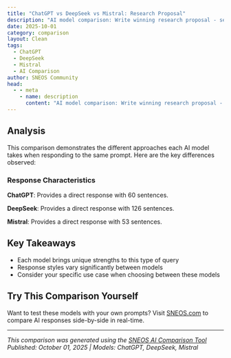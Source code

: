 ```yaml
---
title: "ChatGPT vs DeepSeek vs Mistral: Research Proposal"
description: "AI model comparison: Write winning research proposal - secure funding and approval..."
date: 2025-10-01
category: comparison
layout: Clean
tags:
  - ChatGPT
  - DeepSeek
  - Mistral
  - AI Comparison
author: SNEOS Community
head:
  - - meta
    - name: description
      content: "AI model comparison: Write winning research proposal - secure funding and approval..."
---
```


<ChatComparison
  title="ChatGPT vs DeepSeek vs Mistral: Research Proposal"
  prompt="Write winning research proposal - secure funding and approval"
  :responses='{
    "ChatGPT": "Certainly! Below is a comprehensive guide and a sample outline for writing a winning research proposal that can help secure funding and approval.\n\n---\n\n### Guide to Writing a Winning Research Proposal\n\n1. **Title**\n   - Clear, concise, and descriptive.\n   - Reflects the core focus of your research.\n\n2. **Abstract**\n   - Brief summary (150-250 words).\n   - Includes the research problem, objectives, methodology, and potential impact.\n\n3. **Introduction / Background**\n   - Introduce the topic and its significance.\n   - Present the context and background information.\n   - State the research problem clearly.\n   - Explain the gap in existing knowledge your research will fill.\n\n4. **Literature Review**\n   - Summarize relevant previous research.\n   - Highlight how your project builds on or differs from existing studies.\n\n5. **Research Objectives / Questions / Hypotheses**\n   - Clearly outline what you aim to achieve.\n   - Pose specific questions or hypotheses.\n\n6. **Methodology**\n   - Describe in detail how you will conduct the research.\n   - Include study design, sampling methods, data collection techniques, and analysis plan.\n   - Mention any tools, equipment, or software needed.\n\n7. **Significance and Impact**\n   - Explain the expected contributions to knowledge, society, policy, or practice.\n   - Highlight innovation or unique aspects.\n\n8. **Work Plan and Timeline**\n   - Provide a realistic timeline for different phases.\n   - Include milestones and deliverables.\n\n9. **Budget**\n   - Justify all costs (personnel, equipment, travel, materials).\n   - Align budget items clearly with the work plan.\n\n10. **Ethical Considerations**\n    - Address any ethical issues and how they will be handled.\n    - Mention IRB or ethics committee approvals if applicable.\n\n11. **References**\n    - Cite all sources appropriately following a standard citation style.\n\n12. **Appendices (if needed)**\n    - Include supplementary materials like questionnaires, letters of support, CVs.\n\n---\n\n### Sample Research Proposal Outline\n\n**Title:**  \nInnovative Approaches to Reducing Urban Air Pollution Through Green Infrastructure\n\n**Abstract:**  \nThis study aims to evaluate the effectiveness of green infrastructure in mitigating urban air pollution. By analyzing pollutant levels in selected urban areas before and after the installation of green structures, the project will provide empirical data on environmental and health impacts. Results will guide policy-making for sustainable urban development.\n\n**Introduction / Background:**  \nUrban air pollution presents serious health risks globally, contributing to respiratory diseases and environmental degradation. Traditional measures have had limited success, prompting interest in green infrastructure such as green roofs, walls, and urban forests. However, quantitative assessments of their effectiveness remain insufficient.\n\n**Literature Review:**  \nRecent studies suggest that vegetation can reduce pollutants like PM2.5 and NOx, but findings are inconsistent due to varying methodologies and contexts. This research will address gaps by using standardized monitoring techniques across diverse urban settings.\n\n**Research Objectives:**  \n- Measure changes in air pollutant concentrations associated with green infrastructure implementation.  \n- Assess the impact on local public health indicators.  \n- Develop guidelines for maximizing air quality benefits of green infrastructure.\n\n**Methodology:**  \nA mixed-methods approach will be employed. Quantitative air quality data will be gathered using sensors pre- and post-installation in three cities. Health data will be collected through hospital records and surveys. Data analysis will involve statistical comparisons and geospatial mapping.\n\n**Significance and Impact:**  \nFindings will provide robust evidence to inform urban planning policies, promote environmental justice, and improve public health outcomes. The project fosters innovation by integrating environmental science with urban design.\n\n**Work Plan and Timeline:**  \n| Task                          | Duration          | Timeline          |  \n|-------------------------------|-------------------|-------------------|  \n| Literature review             | 2 months          | Months 1-2        |  \n| Site selection and baseline data collection | 3 months  | Months 3-5        |  \n| Implementation of green infrastructure | 4 months | Months 6-9        |  \n| Post-installation data collection | 4 months      | Months 10-13      |  \n| Data analysis and reporting   | 3 months          | Months 14-16      |  \n\n**Budget:**  \n- Personnel (research assistants, technicians): $50,000  \n- Equipment (sensors, data loggers): $20,000  \n- Travel (site visits): $10,000  \n- Materials (plants, installation costs): $15,000  \n- Miscellaneous (publication fees, workshops): $5,000  \n**Total:** $100,000\n\n**Ethical Considerations:**  \nAll human data collection will comply with privacy laws, with informed consent obtained. Environmental impact assessments will ensure installation safety.\n\n**References:**  \n[Include relevant citations here]\n\n---\n\nWould you like me to customize this proposal for a specific research topic or funding agency?",
    "DeepSeek": "Of course. Here is a comprehensive guide and template for writing a winning research proposal. This is designed to be a flexible framework that you can adapt to any field, from the sciences and humanities to the arts and social sciences.\n\nThe key to a winning proposal is to demonstrate that your project is **significant, original, feasible, and that you are the right person to do it.**\n\n---\n\n### **The Mindset: Before You Write**\n\n1.  **Know Your Funder/Committee:** Are they a government agency (e.g., NIH, NSF), a private foundation, or an internal university committee? Their priorities, language, and review criteria are your bible. Tailor every section to their mission.\n2.  **Solve a Problem:** Frame your research not as \u0022a topic you find interesting,\u0022 but as a critical solution to a well-defined knowledge gap or a real-world problem.\n3.  **Tell a Story:** A proposal is a narrative. It should have a logical flow: \u0022Here is a critical problem (Introduction), here\u0027s why current solutions are inadequate (Literature Review), here is my brilliant plan to solve it (Methodology), and here is how the world will be better for it (Impact/Benefits).\u0022\n\n---\n\n### **The Winning Research Proposal Template**\n\nHere is a section-by-section breakdown.\n\n#### **1. Title Page**\n*   **Project Title:** Clear, concise, and engaging. Use keywords that reviewers and search engines will recognize. Avoid jargon.\n*   **Principal Investigator (PI) \u0026 Co-Investigators:** Your name, title, department, and contact information.\n*   **Funding Agency/Committee:** The name of the organization you are submitting to.\n*   **Project Duration:** Proposed start and end dates.\n*   **Total Funds Requested:** The total budget amount.\n\n#### **2. Abstract/Summary (The \u0022Elevator Pitch\u0022)**\n*   **This is the most important section.** Many reviewers will form their first impression here. Write it last, but polish it first.\n*   **Keep it to 150-300 words.**\n*   Clearly state:\n    *   **The Problem:** What is the critical gap or issue?\n    *   **The Central Research Question/Aim:** What will this project specifically accomplish?\n    *   **The Methodology:** Briefly, how will you do it? (e.g., \u0022using a mixed-methods approach involving surveys and case studies...\u0022)\n    *   **The Significance/Impact:** Why does this matter? What will change?\n\n#### **3. Introduction \u0026 Background (The \u0022Why\u0022)**\n*   **Hook:** Start with a broad, compelling statement that establishes the importance of your research area.\n*   **Problem Statement:** Narrow the focus to the specific problem your research addresses. Be explicit: \u0022The critical knowledge gap this project addresses is...\u0022\n*   **Research Questions \u0026 Objectives:** List your primary research question and 2-4 specific, measurable, achievable, relevant, and time-bound (SMART) objectives.\n    *   *Example Objective:* \u0022To identify and characterize the novel protein X involved in cellular process Y.\u0022\n*   **Thesis/Hypothesis:** Clearly state what you expect to find.\n\n#### **4. Literature Review (The \u0022Context\u0022)**\n*   **Demonstrate your expertise.** Show that you have a deep understanding of the field.\n*   **Synthesize, don\u0027t just list.** Don\u0027t say \u0022Author A found X, Author B found Y.\u0022 Instead, say: \u0022While the prevailing view is X (Author A, 2020), recent challenges from Author B (2022) suggest Y. This project seeks to resolve this tension by...\u0022\n*   **Identify the Gap:** Conclude this section by explicitly stating how your research fills the precise gap you\u0027ve just illustrated. This is the logical foundation for your project.\n\n#### **5. Methodology \u0026 Work Plan (The \u0022How\u0022)**\n*   **This is the operational core of your proposal. Be painfully specific.**\n*   **Research Design:** What is the overall strategy? (e.g., experimental, qualitative, quantitative, mixed-methods, creative)\n*   **Methods \u0026 Procedures:**\n    *   **Data Collection:** What data will you collect? (e.g., surveys, interviews, lab experiments, archival documents). Specify your sample size, selection criteria, and sources.\n    *   **Data Analysis:** How will you analyze the data? Name the specific statistical tests, software (e.g., SPSS, NVivo), or theoretical frameworks you will use.\n*   **Timeline (Work Plan):** Present a visual timeline (e.g., a Gantt chart or table) that breaks the project into phases (e.g., Preparation, Data Collection, Analysis, Writing/Dissemination) and shows what will be accomplished in each month or quarter. This proves feasibility.\n*   **Ethical Considerations:** If applicable, mention ethical approval (e.g., IRB for human subjects) and how you will handle confidentiality, consent, and data security.\n\n#### **6. Significance \u0026 Expected Outcomes (The \u0022So What\u0022)**\n*   **Articulate the contribution of your work.**\n*   **Intellectual Merit:** How will it advance knowledge in your field? Will it develop new theories, methods, or understandings?\n*   **Broader Impacts:** How will it benefit society, the economy, the environment, or a specific community? (This is crucial for many funders like the NSF).\n*   **Expected Outcomes/Deliverables:** Be concrete. List tangible outputs.\n    *   *Examples:* 2 peer-reviewed journal articles, a conference presentation, a public website, a policy white paper, a prototype, a novel, a curated exhibition.\n\n#### **7. Dissemination Plan**\n*   How will you share your findings with the world?\n*   Specify target journals, conferences, public lectures, social media, or community workshops.\n\n#### **8. Budget \u0026 Budget Justification**\n*   **Be realistic and justified.** An inflated or poorly explained budget can sink your proposal.\n*   **Categories:**\n    *   **Personnel:** Salaries for yourself, research assistants, etc. (Note: some funders don\u0027t allow PI salary).\n    *   **Equipment:** Major equipment purchases. Justify why it\u0027s essential.\n    *   **Supplies:** Lab consumables, software licenses, books.\n    *   **Travel:** For data collection or to present at conferences.\n    *   **Other Costs:** Participant incentives, publication fees.\n*   **Budget Justification:** For each item, write a brief sentence explaining why it is necessary for the success of the project. *Example:* \u0022Research Assistant (50% time for 12 months): Required for data collection and transcription of interviews.\u0022\n\n#### **9. References/Bibliography**\n*   Use a consistent citation style (APA, MLA, Chicago, etc.).\n*   Show that you are citing key, up-to-date literature.\n\n#### **10. Appendices (If Allowed \u0026 Necessary)**\n*   CV/BIOSKETCH of the PI and key team members (tailored to the project).\n*   Letters of Support or Collaboration from community partners, other departments, or archives.\n*   Preliminary Data (highly valued as it proves feasibility).\n*   Relevant permits or approvals.\n\n---\n\n### **Final Checklist for Success**\n\n*   **Follow the Instructions Precisely:** Formatting, page limits, font size. Failure to do so signals carelessness and can lead to immediate rejection.\n*   **Write for a Multi-Disciplinary Panel:** Assume some reviewers are experts in your field, but others are not. Avoid unnecessary jargon; define key terms.\n*   **Be Passionate but Objective:** Your excitement should be evident, but your arguments must be based on evidence and logic.\n*   **Proofread, Proofread, Proofread:** Typos and grammatical errors suggest a lack of rigor. Have colleagues read it.\n*   **Start Early and Revise Often:** A winning proposal is not written in a week. It is drafted, critiqued, and refined over time.\n\nBy following this structure and mindset, you will present a compelling, credible, and professional case that is extremely difficult for funders and committees to refuse. Good luck",
    "Mistral": "**Title: Innovative Approaches to Mitigate Urban Heat Islands: Green Roofs and Reflective Surfaces**\n\n**I. Executive Summary**\n\nThis proposal aims to secure funding for a comprehensive research project focused on mitigating Urban Heat Islands (UHIs) through the implementation of green roofs and reflective surfaces. The study will be conducted in partnership with local municipalities and academic institutions, combining field experiments, data analysis, and community engagement to develop practical and scalable solutions.\n\n**II. Introduction**\n\nUrban Heat Islands (UHIs) are a significant challenge in densely populated cities, contributing to increased energy consumption, elevated pollution levels, and heat-related health issues. This research seeks to address these problems by investigating the effectiveness of green roofs and reflective surfaces in reducing urban temperatures and improving overall environmental quality.\n\n**III. Objectives**\n\n1. **Assess the Impact of Green Roofs:** Evaluate the thermal performance and environmental benefits of green roofs in urban settings.\n2. **Evaluate Reflective Surfaces:** Investigate the effectiveness of reflective materials in reducing surface temperatures and mitigating UHIs.\n3. **Develop Best Practices:** Create guidelines and best practices for the implementation of green roofs and reflective surfaces in urban planning.\n4. **Community Engagement:** Foster community involvement and education to promote sustainable urban development.\n\n**IV. Methodology**\n\n1. **Field Experiments:**\n   - Install green roofs on selected buildings and monitor temperature, humidity, and energy consumption.\n   - Apply reflective coatings to various urban surfaces (roofs, pavements, walls) and measure temperature changes.\n\n2. **Data Collection and Analysis:**\n   - Use remote sensing and GIS technologies to map urban heat distribution.\n   - Collect meteorological data to analyze the impact of interventions.\n   - Conduct energy audits to assess the energy savings from green roofs and reflective surfaces.\n\n3. **Community Engagement:**\n   - Organize workshops and seminars to educate the public and stakeholders.\n   - Collaborate with local schools and universities for educational outreach.\n\n4. **Policy Recommendations:**\n   - Develop policy briefs and guidelines for urban planners and policymakers.\n   - Present findings at international conferences and publish in peer-reviewed journals.\n\n**V. Budget**\n\n| **Category**                  | **Cost (USD)** |\n|-------------------------------|----------------|\n| Field Experiments             | $150,000       |\n| Data Collection and Analysis  | $100,000       |\n| Community Engagement           | $50,000        |\n| Policy Development             | $30,000        |\n| Personnel (Researchers, Staff)| $200,000       |\n| Equipment and Materials        | $70,000        |\n| Travel and Conferences         | $30,000        |\n| Contingency (10%)              | $63,000        |\n| **Total**                      | **$693,000**   |\n\n**VI. Timeline**\n\n| **Phase**                     | **Duration**   |\n|-------------------------------|----------------|\n| Preparation and Planning      | 3 months       |\n| Field Experiments             | 12 months      |\n| Data Collection and Analysis  | 6 months       |\n| Community Engagement          | Ongoing        |\n| Policy Development            | 3 months       |\n| Final Report and Dissemination| 3 months       |\n| **Total**                     | **27 months**   |\n\n**VII. Expected Outcomes**\n\n1. **Reduced Urban Temperatures:** Demonstrable reduction in urban temperatures through the implementation of green roofs and reflective surfaces.\n2. **Improved Environmental Quality:** Enhanced air quality and reduced energy consumption.\n3. **Community Awareness:** Increased public awareness and engagement in sustainable urban development.\n4. **Policy Impact:** Influence urban planning policies and guidelines to promote sustainable practices.\n\n**VIII. Conclusion**\n\nThis research proposal addresses a critical urban environmental issue with innovative and practical solutions. By securing funding, we aim to conduct a thorough investigation and develop actionable recommendations that can be scaled and implemented in urban areas worldwide. Your support will enable us to make significant strides in mitigating Urban Heat Islands and improving the quality of life in urban environments.\n\n**IX. References**\n\n[Include relevant academic papers, reports, and studies that support the need for this research and the effectiveness of the proposed interventions.]\n\n**X. Appendices**\n\n1. **Detailed Budget Breakdown**\n2. **Letters of Support from Partner Institutions**\n3. **Resumes of Key Research Personnel**\n4. **Ethical Considerations and Approval**\n\n**Submitted by:**\n\n[Your Name]\n[Your Title]\n[Your Institution]\n[Contact Information]\n\n---\n\nThis proposal is designed to be comprehensive, clear, and compelling, addressing all key aspects required for securing funding and approval. Adjustments can be made based on specific requirements or guidelines provided by the funding agency."
  }'
  published-date="10:25"
/>

## Analysis

This comparison demonstrates the different approaches each AI model takes when responding to the same prompt. Here are the key differences observed:

### Response Characteristics

**ChatGPT**: Provides a direct response with 60 sentences. 

**DeepSeek**: Provides a direct response with 126 sentences. 

**Mistral**: Provides a direct response with 53 sentences. 

## Key Takeaways

- Each model brings unique strengths to this type of query
- Response styles vary significantly between models
- Consider your specific use case when choosing between these models

## Try This Comparison Yourself

Want to test these models with your own prompts? Visit [SNEOS.com](https://sneos.com) to compare AI responses side-by-side in real-time.

---

*This comparison was generated using the [SNEOS AI Comparison Tool](https://sneos.com)*
*Published: October 01, 2025 | Models: ChatGPT, DeepSeek, Mistral*
